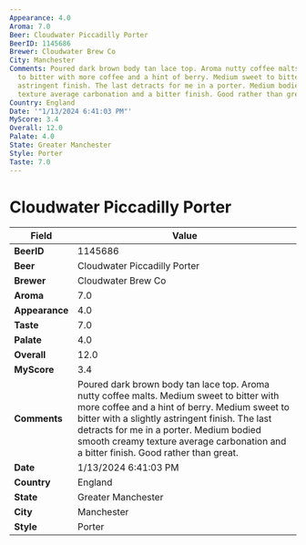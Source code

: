 ```yaml
---
Appearance: 4.0
Aroma: 7.0
Beer: Cloudwater Piccadilly Porter
BeerID: 1145686
Brewer: Cloudwater Brew Co
City: Manchester
Comments: Poured dark brown body tan lace top. Aroma nutty coffee malts. Medium sweet
  to bitter with more coffee and a hint of berry. Medium sweet to bitter with a slightly
  astringent finish. The last detracts for me in a porter. Medium bodied smooth creamy
  texture average carbonation and a bitter finish. Good rather than great.
Country: England
Date: '"1/13/2024 6:41:03 PM"'
MyScore: 3.4
Overall: 12.0
Palate: 4.0
State: Greater Manchester
Style: Porter
Taste: 7.0
---
```


# Cloudwater Piccadilly Porter

| Field         | Value |
|---------------|-------|
| **BeerID** | 1145686 |
| **Beer** | Cloudwater Piccadilly Porter |
| **Brewer** | Cloudwater Brew Co |
| **Aroma** | 7.0 |
| **Appearance** | 4.0 |
| **Taste** | 7.0 |
| **Palate** | 4.0 |
| **Overall** | 12.0 |
| **MyScore** | 3.4 |
| **Comments** | Poured dark brown body tan lace top. Aroma nutty coffee malts. Medium sweet to bitter with more coffee and a hint of berry. Medium sweet to bitter with a slightly astringent finish. The last detracts for me in a porter. Medium bodied smooth creamy texture average carbonation and a bitter finish. Good rather than great. |
| **Date** | 1/13/2024 6:41:03 PM |
| **Country** | England |
| **State** | Greater Manchester |
| **City** | Manchester |
| **Style** | Porter |
